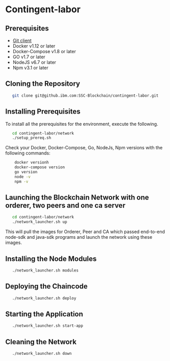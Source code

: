 # Contingent-labor
## Prerequisites
- <a href="https://git-scm.com/downloads" target="_blank">Git client</a>
- Docker v1.12 or later
- Docker-Compose v1.8 or later
- GO v1.7 or later
- NodeJS v6.7 or later
- Npm v3.1 or later

## Cloning the Repository
```bash
   git clone git@github.ibm.com:SSC-Blockchain/contingent-labor.git
```
## Installing Prerequisites
To install all the prerequisites for the environment, execute the following.
```bash
   cd contingent-labor/network
   ./setup_prereq.sh
```
Check your Docker, Docker-Compose, Go, NodeJs, Npm versions with the following commands:
```bash
    docker versionh
    docker-compose version
    go version
    node -v
    npm -v
```
## Launching the Blockchain Network with one orderer, two peers and one ca server
```bash
   cd contingent-labor/network
   ./network_launcher.sh up
```
This will pull the images for Orderer, Peer and CA which passed end-to-end node-sdk and java-sdk programs and launch the network using these images.

## Installing the Node Modules
```bash
   ./network_launcher.sh modules
```
## Deploying the Chaincode 
```bash
   ./network_launcher.sh deploy
```
## Starting the Application
```bash
   ./network_launcher.sh start-app
```
## Cleaning the Network
```bash
   ./network_launcher.sh down
```
